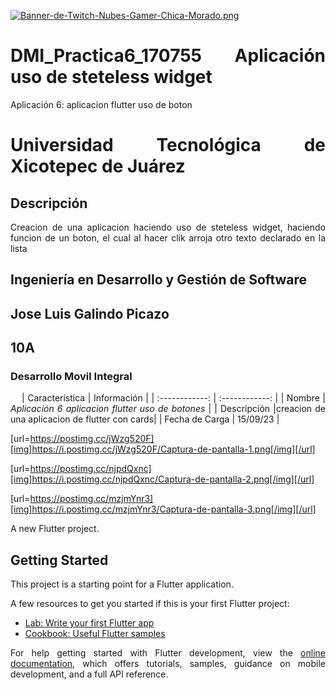 [![Banner-de-Twitch-Nubes-Gamer-Chica-Morado.png](https://i.postimg.cc/15q3LFXF/Banner-de-Twitch-Nubes-Gamer-Chica-Morado.png)](https://postimg.cc/MvzwBvyZ)

<div align="Justify">

# DMI_Practica6_170755 Aplicación uso de steteless widget
Aplicación 6: aplicacion flutter uso de boton
# Universidad Tecnológica de Xicotepec de Juárez
## Descripción
Creacion de una aplicacion haciendo uso de steteless widget, haciendo funcion de un boton, el cual al hacer clik arroja otro texto declarado en la lista
## Ingeniería en Desarrollo y Gestión de Software
## Jose Luis Galindo Picazo
## 10A
### Desarrollo Movil Integral

&nbsp;
&nbsp;
|  Característica |  Información |
| :------------: | :------------: |
| Nombre | **Aplicación 6* aplicacion flutter uso de botones* |
| Descripción  |creacion de una aplicacion de flutter con cards|
|  Fecha de Carga | 15/09/23  |

[url=https://postimg.cc/jWzg520F][img]https://i.postimg.cc/jWzg520F/Captura-de-pantalla-1.png[/img][/url]

[url=https://postimg.cc/njpdQxnc][img]https://i.postimg.cc/njpdQxnc/Captura-de-pantalla-2.png[/img][/url]

[url=https://postimg.cc/mzjmYnr3][img]https://i.postimg.cc/mzjmYnr3/Captura-de-pantalla-3.png[/img][/url]

A new Flutter project.

## Getting Started

This project is a starting point for a Flutter application.

A few resources to get you started if this is your first Flutter project:

- [Lab: Write your first Flutter app](https://docs.flutter.dev/get-started/codelab)
- [Cookbook: Useful Flutter samples](https://docs.flutter.dev/cookbook)

For help getting started with Flutter development, view the
[online documentation](https://docs.flutter.dev/), which offers tutorials,
samples, guidance on mobile development, and a full API reference.
